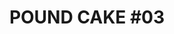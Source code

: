 ---
layout: ../../layouts/BlogPostLayout.astro
title: "POUND CAKE #03"
place: nagomibar
placelink: https://www.instagram.com/nagomibar_kobe/
time: 2024/11/23 SAT 23:00 START!! 👯‍♂️
dj: music 40 / kin | guest AB 桃源 norihiroido
flayer: "/flayer/03.gif"
---